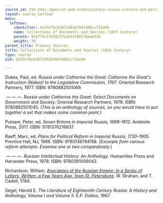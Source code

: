 ```yaml
---
course_id: 21h-244j-imperial-and-revolutionary-russia-culture-and-politics-1700-1917-fall-2019
layout: course_section
menu:
  leftnav:
    identifier: de37ef0c63872491bf847d95cc732e0b
    name: Collections of Documents and Sources (18th Century)
    parent: 9c6774c176f8237cab55f001fbeee510
    weight: 70
parent_title: Primary Sources
title: Collections of Documents and Sources (18th Century)
type: course
uid: de37ef0c63872491bf847d95cc732e0b

---
```


Dukes, Paul, ed. _Russia under Catherine the Great: Catherine the Great's Instruction (Nakaz) to the Legislative Commission, 1767_. Oriental Research Partners, 1977. ISBN: 9780892501069.

 — — —. _Russia under Catherine the Great: Select Documents on Government and Society_. Oriental Research Partners, 1978. ISBN: 9780892501045. _(This is an anthology of sources, so you would have to put together a set that makes some common point.)_

Putnam, Peter, ed. _Seven Britons in Imperial Russia, 1698–1812_. Andesite Press, 2017. ISBN: 9781376216837. 

Raeff, Marc, ed. _Plans for Political Reform in Imperial Russia, 1730–1905_. Prentice Hall, NJ, 1966. ISBN: 9780136794158. _(Excerpts from various reform attempts. Examine one or two comparatively.)_

 — — —. _Russian Intellectual History: An Anthology_. Humanities Press and Harvester Press, 1978. ISBN: 9780391009042. 

Richardson, William. _[Anecdotes of the Russian Empire: In a Series of Letters, Written, a Few Years Ago, from St. Petersburg](https://www.google.com/books/edition/Anecdotes_of_the_Russian_Empire/sccGAAAAQAAJ?hl=en&gbpv=1)_. W. Strahan, and T. Cadell, 1784.

Segel, Harold E. _The Literature of Eighteenth-Century Russia: A History and Anthology, Volume I and Volume II_. E.P. Dutton, 1967.